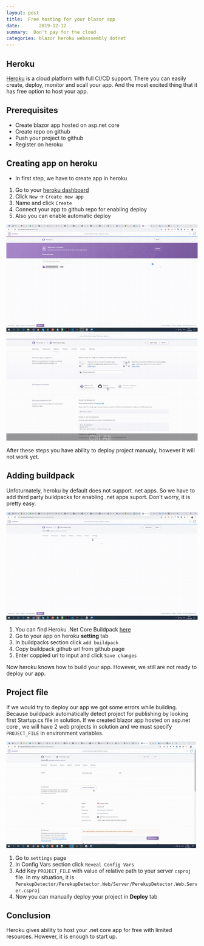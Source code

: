 ```yaml
---
layout: post
title:  Free hosting for your blazor app
date:       2019-12-12
summary:  Don't pay for the cloud
categories: blazor heroku webassembly dotnet 
---
```


## Heroku

[Heroku](https://www.heroku.com/home) is a cloud platform with full CI/CD support. There you can easily create, deploy, monitor and scall your app. 
And the most excited thing that it has free option to host your app.

## Prerequisites

* Create blazor app hosted on asp.net core
* Create repo on github
* Push your project to github
* Register on heroku

## Creating app on heroku

* In first step, we have to create app in heroku
  
1. Go to your [heroku dashboard](https://dashboard.heroku.com/apps)
2. Click `New` -> `Create new app`
3. Name and click `Create`
4. Connect your app to github repo for enabling deploy
5. Also you can enable automatic deploy 

![](\images\heroku-blazor\create-app-1.gif)
![](\images\heroku-blazor\create-app-2.gif)

After these steps you have ability to deploy project manualy, however it will not work yet.

## Adding buildpack

Unfoturnately, heroku by default does not support .net apps. So we have to add third party buildpacks for enabling .net apps suport. 
Don't worry, it is pretty easy.

![](\images\heroku-blazor\add-buildpack.gif)

1. You can find Heroku .Net Core Buildpack [here](https://github.com/jincod/dotnetcore-buildpack)
2. Go to your app on heroku **setting** tab
3. In buildpacks section click `add buildpack`
4. Copy buildpack github url from github page
5. Enter coppied url to input and click `Save changes`
  
Now heroku knows how to build your app. However, we still are not ready to deploy our app.

## Project file

If we would try to deploy our app we got some errors while building. Because buildpack automatically detect project for publishing by looking first Startup.cs file in solution. If we created blazor app hosted on asp.net core , we will have 2 web projects in solution and we must specify `PROJECT_FILE` in environment variables.

![](\images\heroku-blazor\project-file.gif)

1. Go to `settings` page
2. In Config Vars section click `Reveal Config Vars`
3. Add Key `PROJECT_FILE` with value of relative path to your server `csproj` file. In my situation, it is `PerekupDetector/PerekupDetector.Web/Server/PerekupDetector.Web.Server.csproj`
4. Now you can manually deploy your project in **Deploy** tab


## Conclusion
Heroku gives ability to host your .net core app for free with limited resources. However, it is enough to start up.